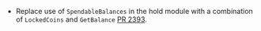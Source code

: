 * Replace use of `SpendableBalances` in the hold module with a combination of `LockedCoins` and `GetBalance` [PR 2393](https://github.com/provenance-io/provenance/pull/2393).
